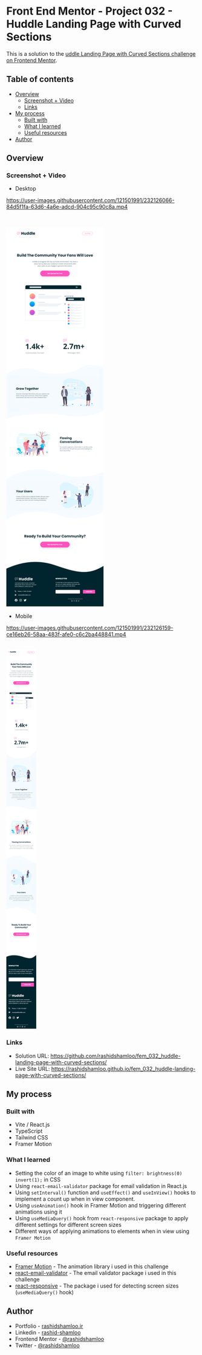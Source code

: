 # Front End Mentor - Project 032 - Huddle Landing Page with Curved Sections

This is a solution to the [uddle Landing Page with Curved Sections challenge on Frontend Mentor](https://www.frontendmentor.io/challenges/huddle-landing-page-with-curved-sections-5ca5ecd01e82137ec91a50f2).

## Table of contents

- [Overview](#overview)
  - [Screenshot + Video](#screenshot--video)
  - [Links](#links)
- [My process](#my-process)
  - [Built with](#built-with)
  - [What I learned](#what-i-learned)
  - [Useful resources](#useful-resources)
- [Author](#author)

## Overview

### Screenshot + Video

- Desktop

https://user-images.githubusercontent.com/121501991/232126066-84d5f1fa-63d6-4a6e-adcd-904c95c90c8a.mp4

<br />

<a href="./screenshot-mobile.png" target="_blank"><img src="./screenshot-desktop.png" height="1000" /></a>



- Mobile

https://user-images.githubusercontent.com/121501991/232126159-ce16eb26-58aa-483f-afe0-c6c2ba448841.mp4

<br />
<a href="./screenshot-mobile.png" target="_blank"><img src="./screenshot-mobile.png" height="1000" /></a>

### Links

- Solution URL: https://github.com/rashidshamloo/fem_032_huddle-landing-page-with-curved-sections/
- Live Site URL: https://rashidshamloo.github.io/fem_032_huddle-landing-page-with-curved-sections/

## My process

### Built with

- Vite / React.js
- TypeScript
- Tailwind CSS
- Framer Motion

### What I learned

- Setting the color of an image to white using `filter: brightness(0) invert(1);` in CSS
- Using `react-email-validator` package for email validation in React.js
- Using `setInterval()` function and `useEffect()` and `useInView()` hooks to implement a count up when in view component.
- Using `useAnimation()` hook in Framer Motion and triggering different animations using it
- Using `useMediaQuery()` hook from `react-responsive` package to apply different settings for different screen sizes
- Different ways of applying animations to elements when in view using `Framer Motion`

### Useful resources

- [Framer Motion](https://www.framer.com/motion/) - The animation library i used in this challenge
- [react-email-validator](https://www.npmjs.com/package/react-email-validator) - The email validator package i used in this challenge
- [react-responsive](https://www.npmjs.com/package/react-responsive) - The package i used for detecting screen sizes (`useMediaQuery()` hook)

## Author

- Portfolio - [rashidshamloo.ir](https://www.rashidshamloo.ir)
- Linkedin - [rashid-shamloo](https://www.linkedin.com/in/rashid-shamloo/)
- Frontend Mentor - [@rashidshamloo](https://www.frontendmentor.io/profile/rashidshamloo)
- Twitter - [@rashidshamloo](https://www.twitter.com/rashidshamloo)
